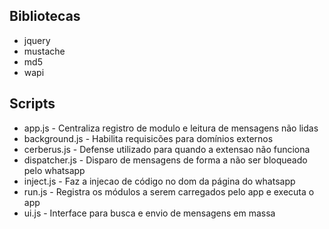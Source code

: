 
## Bibliotecas

* jquery
* mustache
* md5
* wapi

## Scripts

* app.js - Centraliza registro de modulo e leitura de mensagens não lidas
* background.js - Habilita requisicões para domínios externos
* cerberus.js - Defense utilizado para quando a extensao não funciona
* dispatcher.js - Disparo de mensagens de forma a não ser bloqueado pelo whatsapp
* inject.js - Faz a injecao de código no dom da página do whatsapp
* run.js - Registra os módulos a serem carregados pelo app e executa o app
* ui.js - Interface para busca e envio de mensagens em massa 
